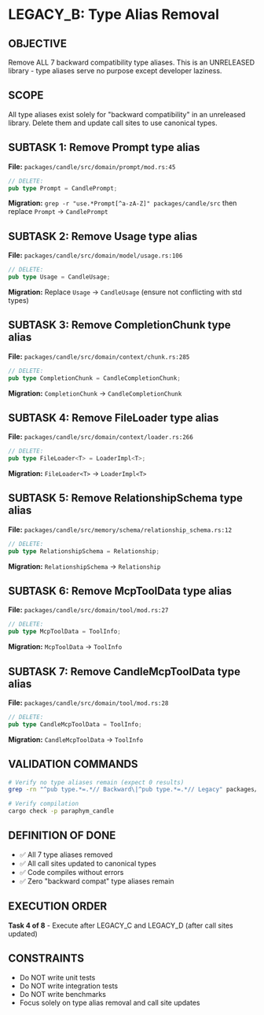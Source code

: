 # LEGACY_B: Type Alias Removal

## OBJECTIVE
Remove ALL 7 backward compatibility type aliases. This is an UNRELEASED library - type aliases serve no purpose except developer laziness.

## SCOPE
All type aliases exist solely for "backward compatibility" in an unreleased library. Delete them and update call sites to use canonical types.

## SUBTASK 1: Remove Prompt type alias
**File:** `packages/candle/src/domain/prompt/mod.rs:45`
```rust
// DELETE:
pub type Prompt = CandlePrompt;
```
**Migration:** `grep -r "use.*Prompt[^a-zA-Z]" packages/candle/src` then replace `Prompt` → `CandlePrompt`

## SUBTASK 2: Remove Usage type alias  
**File:** `packages/candle/src/domain/model/usage.rs:106`
```rust
// DELETE:
pub type Usage = CandleUsage;
```
**Migration:** Replace `Usage` → `CandleUsage` (ensure not conflicting with std types)

## SUBTASK 3: Remove CompletionChunk type alias
**File:** `packages/candle/src/domain/context/chunk.rs:285`
```rust
// DELETE:
pub type CompletionChunk = CandleCompletionChunk;
```
**Migration:** `CompletionChunk` → `CandleCompletionChunk`

## SUBTASK 4: Remove FileLoader type alias
**File:** `packages/candle/src/domain/context/loader.rs:266`
```rust
// DELETE:
pub type FileLoader<T> = LoaderImpl<T>;
```
**Migration:** `FileLoader<T>` → `LoaderImpl<T>`

## SUBTASK 5: Remove RelationshipSchema type alias
**File:** `packages/candle/src/memory/schema/relationship_schema.rs:12`
```rust
// DELETE:
pub type RelationshipSchema = Relationship;
```
**Migration:** `RelationshipSchema` → `Relationship`

## SUBTASK 6: Remove McpToolData type alias
**File:** `packages/candle/src/domain/tool/mod.rs:27`
```rust
// DELETE:
pub type McpToolData = ToolInfo;
```
**Migration:** `McpToolData` → `ToolInfo`

## SUBTASK 7: Remove CandleMcpToolData type alias
**File:** `packages/candle/src/domain/tool/mod.rs:28`
```rust
// DELETE:
pub type CandleMcpToolData = ToolInfo;
```
**Migration:** `CandleMcpToolData` → `ToolInfo`

## VALIDATION COMMANDS
```bash
# Verify no type aliases remain (expect 0 results)
grep -rn "^pub type.*=.*// Backward\|^pub type.*=.*// Legacy" packages/candle/src

# Verify compilation
cargo check -p paraphym_candle
```

## DEFINITION OF DONE
- ✅ All 7 type aliases removed
- ✅ All call sites updated to canonical types
- ✅ Code compiles without errors
- ✅ Zero "backward compat" type aliases remain

## EXECUTION ORDER
**Task 4 of 8** - Execute after LEGACY_C and LEGACY_D (after call sites updated)

## CONSTRAINTS
- Do NOT write unit tests
- Do NOT write integration tests
- Do NOT write benchmarks
- Focus solely on type alias removal and call site updates
